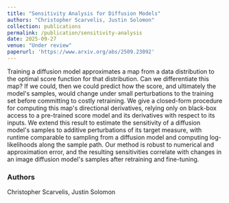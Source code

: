 ```yaml
---
title: "Sensitivity Analysis for Diffusion Models"
authors: "Christopher Scarvelis, Justin Solomon"
collection: publications
permalink: /publication/sensitivity-analysis
date: 2025-09-27
venue: "Under review"
paperurl: 'https://www.arxiv.org/abs/2509.23092'
---
```

Training a diffusion model approximates a map from a data distribution to the optimal score function for that distribution. Can we differentiate this map? If we could, then we could predict how the score, and ultimately the model's samples, would change under small perturbations to the training set before committing to costly retraining. We give a closed-form procedure for computing this map's directional derivatives, relying only on black-box access to a pre-trained score model and its derivatives with respect to its inputs. We extend this result to estimate the sensitivity of a diffusion model's samples to additive perturbations of its target measure, with runtime comparable to sampling from a diffusion model and computing log-likelihoods along the sample path. Our method is robust to numerical and approximation error, and the resulting sensitivities correlate with changes in an image diffusion model's samples after retraining and fine-tuning.

### Authors

Christopher Scarvelis, Justin Solomon
